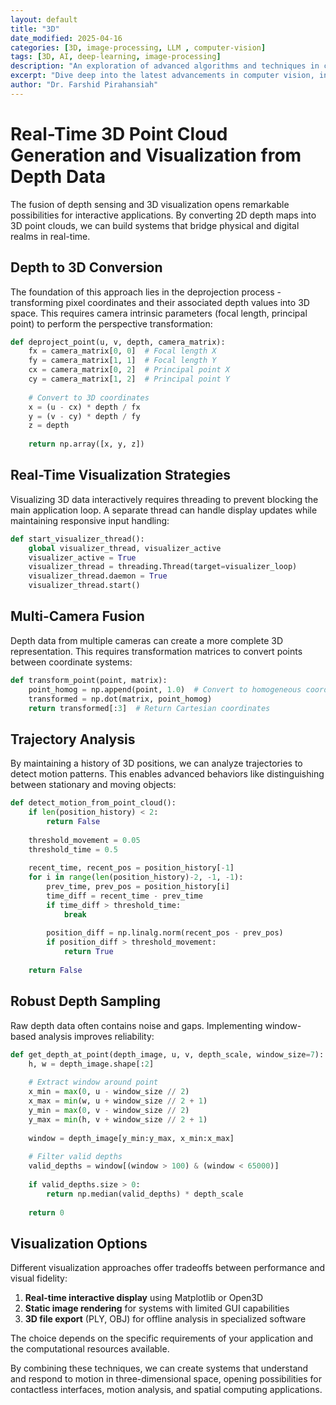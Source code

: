 ```yaml
---
layout: default
title: "3D"
date_modified: 2025-04-16
categories: [3D, image-processing, LLM , computer-vision]
tags: [3D, AI, deep-learning, image-processing]
description: "An exploration of advanced algorithms and techniques in computer vision, ML, DL, LLM, LLMOPs, DevOps."
excerpt: "Dive deep into the latest advancements in computer vision, including deep learning methodologies and real-time image processing."
author: "Dr. Farshid Pirahansiah"
---
```





# Real-Time 3D Point Cloud Generation and Visualization from Depth Data

The fusion of depth sensing and 3D visualization opens remarkable possibilities for interactive applications. By converting 2D depth maps into 3D point clouds, we can build systems that bridge physical and digital realms in real-time.

## Depth to 3D Conversion

The foundation of this approach lies in the deprojection process - transforming pixel coordinates and their associated depth values into 3D space. This requires camera intrinsic parameters (focal length, principal point) to perform the perspective transformation:

```python
def deproject_point(u, v, depth, camera_matrix):
    fx = camera_matrix[0, 0]  # Focal length X
    fy = camera_matrix[1, 1]  # Focal length Y
    cx = camera_matrix[0, 2]  # Principal point X
    cy = camera_matrix[1, 2]  # Principal point Y
    
    # Convert to 3D coordinates
    x = (u - cx) * depth / fx
    y = (v - cy) * depth / fy
    z = depth
    
    return np.array([x, y, z])
```

## Real-Time Visualization Strategies

Visualizing 3D data interactively requires threading to prevent blocking the main application loop. A separate thread can handle display updates while maintaining responsive input handling:

```python
def start_visualizer_thread():
    global visualizer_thread, visualizer_active
    visualizer_active = True
    visualizer_thread = threading.Thread(target=visualizer_loop)
    visualizer_thread.daemon = True
    visualizer_thread.start()
```

## Multi-Camera Fusion

Depth data from multiple cameras can create a more complete 3D representation. This requires transformation matrices to convert points between coordinate systems:

```python
def transform_point(point, matrix):
    point_homog = np.append(point, 1.0)  # Convert to homogeneous coordinates
    transformed = np.dot(matrix, point_homog)
    return transformed[:3]  # Return Cartesian coordinates
```

## Trajectory Analysis

By maintaining a history of 3D positions, we can analyze trajectories to detect motion patterns. This enables advanced behaviors like distinguishing between stationary and moving objects:

```python
def detect_motion_from_point_cloud():
    if len(position_history) < 2:
        return False
        
    threshold_movement = 0.05
    threshold_time = 0.5
    
    recent_time, recent_pos = position_history[-1]
    for i in range(len(position_history)-2, -1, -1):
        prev_time, prev_pos = position_history[i]
        time_diff = recent_time - prev_time
        if time_diff > threshold_time:
            break
            
        position_diff = np.linalg.norm(recent_pos - prev_pos)
        if position_diff > threshold_movement:
            return True
            
    return False
```

## Robust Depth Sampling

Raw depth data often contains noise and gaps. Implementing window-based analysis improves reliability:

```python
def get_depth_at_point(depth_image, u, v, depth_scale, window_size=7):
    h, w = depth_image.shape[:2]
    
    # Extract window around point
    x_min = max(0, u - window_size // 2)
    x_max = min(w, u + window_size // 2 + 1)
    y_min = max(0, v - window_size // 2)
    y_max = min(h, v + window_size // 2 + 1)
    
    window = depth_image[y_min:y_max, x_min:x_max]
    
    # Filter valid depths
    valid_depths = window[(window > 100) & (window < 65000)]
    
    if valid_depths.size > 0:
        return np.median(valid_depths) * depth_scale
        
    return 0
```

## Visualization Options

Different visualization approaches offer tradeoffs between performance and visual fidelity:

1. **Real-time interactive display** using Matplotlib or Open3D
2. **Static image rendering** for systems with limited GUI capabilities
3. **3D file export** (PLY, OBJ) for offline analysis in specialized software

The choice depends on the specific requirements of your application and the computational resources available.

By combining these techniques, we can create systems that understand and respond to motion in three-dimensional space, opening possibilities for contactless interfaces, motion analysis, and spatial computing applications.



